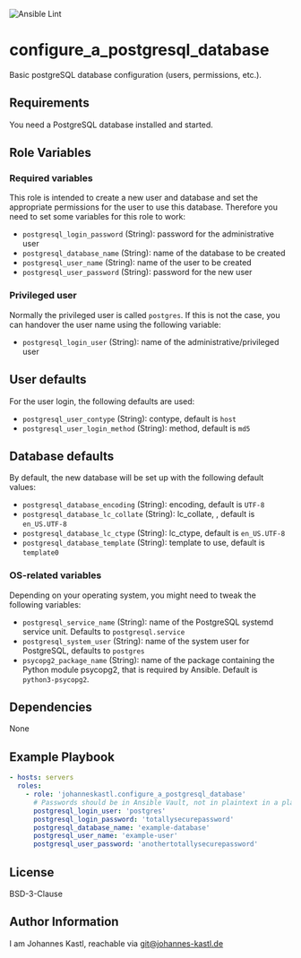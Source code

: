 ![Ansible Lint](https://github.com/johanneskastl/ansible-role-configure_a_postgresql_database/workflows/Ansible%20Lint/badge.svg)

# configure_a_postgresql_database

Basic postgreSQL database configuration (users, permissions, etc.).

## Requirements

You need a PostgreSQL database installed and started.

## Role Variables

### Required variables

This role is intended to create a new user and database and set the appropriate
permissions for the user to use this database. Therefore you need to set some
variables for this role to work:

- `postgresql_login_password` (String): password for the administrative user
- `postgresql_database_name` (String): name of the database to be created
- `postgresql_user_name` (String):  name of the user to be created
- `postgresql_user_password` (String): password for the new user

### Privileged user

Normally the privileged user is called `postgres`. If this is not the case, you
can handover the user name using the following variable:

- `postgresql_login_user` (String): name of the administrative/privileged user

## User defaults

For the user login, the following defaults are used:

- `postgresql_user_contype` (String): contype, default is `host`
- `postgresql_user_login_method` (String): method, default is `md5`

## Database defaults

By default, the new database will be set up with the following default values:

- `postgresql_database_encoding` (String): encoding, default is `UTF-8`
- `postgresql_database_lc_collate` (String): lc_collate, , default is
  `en_US.UTF-8`
- `postgresql_database_lc_ctype` (String): lc_ctype, default is `en_US.UTF-8`
- `postgresql_database_template` (String): template to use, default is
  `template0`

### OS-related variables

Depending on your operating system, you might need to tweak the following
variables:

- `postgresql_service_name` (String): name of the PostgreSQL systemd service
  unit. Defaults to `postgresql.service`
- `postgresql_system_user` (String): name of the system user for PostgreSQL,
  defaults to `postgres`
- `psycopg2_package_name` (String): name of the package containing the Python
  module psycopg2, that is required by Ansible. Default is `python3-psycopg2`.

## Dependencies

None

## Example Playbook

```yaml
- hosts: servers
  roles:
    - role: 'johanneskastl.configure_a_postgresql_database'
      # Passwords should be in Ansible Vault, not in plaintext in a playbook...
      postgresql_login_user: 'postgres'
      postgresql_login_password: 'totallysecurepassword'
      postgresql_database_name: 'example-database'
      postgresql_user_name: 'example-user'
      postgresql_user_password: 'anothertotallysecurepassword'
```

## License

BSD-3-Clause

## Author Information

I am Johannes Kastl, reachable via git@johannes-kastl.de
